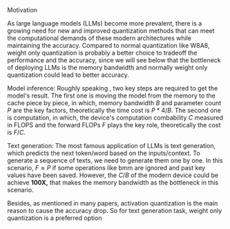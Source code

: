 Motivation

As large language models (LLMs) become more prevalent, there is a growing need for new and improved quantization methods that can meet the computational demands of these modern architectures while maintaining the accuracy.  Compared to normal quantization like W8A8,  weight only quantization is probably a better choice to tradeoff the performance and the accuracy, since we will see below that the bottleneck of deploying LLMs is the memory bandwidth and normally weight only quantization could lead to better accuracy.

Model inference: Roughly speaking , two key steps are required to get the model's result. The first one is moving the model from the memory to the cache piece by piece, in which, memory bandwidth $B$ and parameter count $P$ are the key factors, theoretically the time cost is  $P*4 /B$. The second one is  computation, in which, the device's computation combability  $C$  measured in FLOPS and the forward FLOPs $F$ plays the key role, theoretically the cost is $F/C$.

Text generation:  The most famous application of LLMs is text generation, which predicts the next token/word  based on the inputs/context. To generate a sequence of texts, we need to generate them one by one.  In this scenario,  $F\approx P$  if some operations like bmm are ignored and past key values have been saved. However, the  $C/B$ of the modern device could be achieve **100X,** that makes the memory bandwidth as the bottleneck in this scenario.

Besides, as mentioned in many papers, activation quantization is the main reason to cause the accuracy drop. So for text generation task,  weight only quantization is a preferred option

